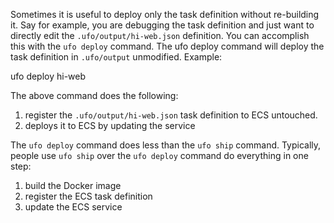 Sometimes it is useful to deploy only the task definition without re-building it.  Say for example, you are debugging the task definition and just want to directly edit the `.ufo/output/hi-web.json` definition. You can accomplish this with the `ufo deploy` command.  The ufo deploy command will deploy the task definition in `.ufo/output` unmodified.  Example:

  ufo deploy hi-web

The above command does the following:

1. register the `.ufo/output/hi-web.json` task definition to ECS untouched.
2. deploys it to ECS by updating the service

The `ufo deploy` command does less than the `ufo ship` command.  Typically, people use `ufo ship` over the `ufo deploy` command do everything in one step:

1. build the Docker image
2. register the ECS task definition
3. update the ECS service

